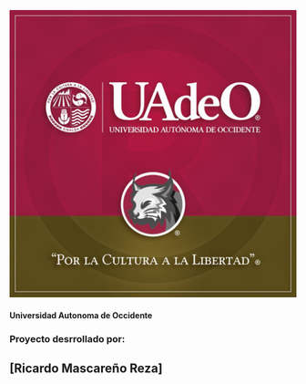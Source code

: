 ![LINCES](PIC_LINCES.jpeg)
#### Universidad Autonoma de Occidente
### Proyecto desrrollado por:
## [Ricardo Mascareño Reza]